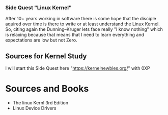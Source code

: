 ### Side Quest "Linux Kernel"

After 10+ years working in software there is some hope that the disciple aquired over time is there to write or at least understand the Linux Kernel. So, citing again the Dunning–Kruger lets
face really "I know nothing" which is relaxing because that means that I need to learn everything and expectations are low but not Zero.

## Sources for Kernel Study

I will start this Side Quest here "https://kernelnewbies.org/" with 0XP  


# Sources and Books

- The linux Kernl 3rd Edition 
- Linux Device Drivers

